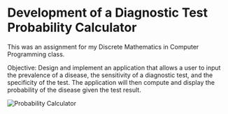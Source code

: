 # Development of a Diagnostic Test Probability Calculator

This was an assignment for my Discrete Mathematics in Computer Programming class.

Objective: Design and implement an application that allows a user to input the prevalence of a disease, the sensitivity of a diagnostic test, and the specificity of the test. The application will then compute and display the probability of the disease given the test result.

![Probability Calculator](https://github.com/user-attachments/assets/ba301c9a-a0d1-49dc-9073-dd284b158482)
